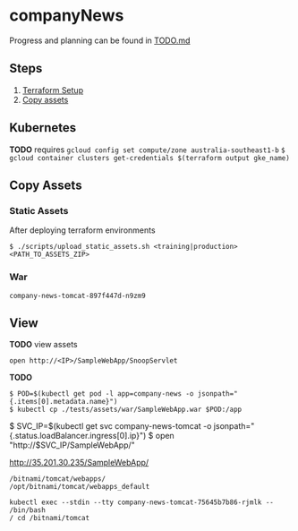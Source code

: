 # companyNews

Progress and planning can be found in [TODO.md](/TODO.md)

## Steps
1. [Terraform Setup](/terraform/README.md)
2. [Copy assets](#copy-assets)

## Kubernetes

**TODO** requires `gcloud config set compute/zone australia-southeast1-b`
`$ gcloud container clusters get-credentials $(terraform output gke_name)`

## Copy Assets

### Static Assets

After deploying terraform environments

```
$ ./scripts/upload_static_assets.sh <training|production> <PATH_TO_ASSETS_ZIP>
```

### War

```
company-news-tomcat-897f447d-n9zm9
```

## View

**TODO** view assets
```
open http://<IP>/SampleWebApp/SnoopServlet
```

**TODO**
```
$ POD=$(kubectl get pod -l app=company-news -o jsonpath="{.items[0].metadata.name}")
$ kubectl cp ./tests/assets/war/SampleWebApp.war $POD:/app
```

$ SVC_IP=$(kubectl get svc company-news-tomcat -o jsonpath="{.status.loadBalancer.ingress[0].ip}")
$ open "http://$SVC_IP/SampleWebApp/"

http://35.201.30.235/SampleWebApp/

```
/bitnami/tomcat/webapps/
/opt/bitnami/tomcat/webapps_default
```

```
kubectl exec --stdin --tty company-news-tomcat-75645b7b86-rjmlk -- /bin/bash
/ cd /bitnami/tomcat
```